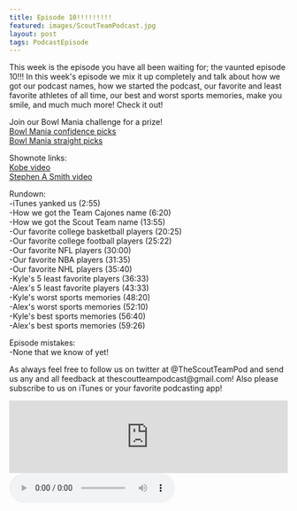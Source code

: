 ```yaml
---
title: Episode 10!!!!!!!!!
featured: images/ScoutTeamPodcast.jpg
layout: post
tags: PodcastEpisode
---
```


<p>This week is the episode you have all been waiting for; the vaunted episode 10!!! In this week's episode we mix it up completely and talk about how we got our podcast names, how we started the podcast, our favorite and least favorite athletes of all time, our best and worst sports memories, make you smile, and much much more! Check it out!</p>
<p>Join our Bowl Mania challenge for a prize!
<br><a target="_blank" href="http://games.espn.go.com/college-bowl-mania/2015/en/group?groupID=97121">Bowl Mania confidence picks</a>
<br><a target="_blank" href="http://games.espn.go.com/college-bowl-mania/2015/en/group?groupID=97132">Bowl Mania straight picks</a></p>
<p>Shownote links:
<br><a target="_blank" href="http://www.cbssports.com/nba/eye-on-basketball/25402158/watch-kobe-bryant-reunites-with-his-old-high-school-point-guard">Kobe video</a>
<br><a target="_blank" href="http://www.nbc.com/saturday-night-live/video/web-exclusives-jay-as-stephen-a-smith/n13528">Stephen A Smith video</a></p>
<p>Rundown:
<br>-iTunes yanked us (2:55)
<br>-How we got the Team Cajones name (6:20)
<br>-How we got the Scout Team name (13:55)
<br>-Our favorite college basketball players (20:25)
<br>-Our favorite college football players (25:22)
<br>-Our favorite NFL players (30:00)
<br>-Our favorite NBA players (31:35)
<br>-Our favorite NHL players (35:40)
<br>-Kyle's 5 least favorite players (36:33)
<br>-Alex's 5 least favorite players (43:33)
<br>-Kyle's worst sports memories (48:20)
<br>-Alex's worst sports memories (52:10)
<br>-Kyle's best sports memories (56:40)
<br>-Alex's best sports memories (59:26)</p>
<p>Episode mistakes: 
<br>-None that we know of yet!</p>
<p>As always feel free to follow us on twitter at @TheScoutTeamPod and send us any and all feedback at thescoutteampodcast@gmail.com! Also please subscribe to us on iTunes or your favorite podcasting app!</p>
<iframe src="https://www.spreaker.com/embed/player/standard?episode_id=7376748&autoplay=false" style="width: 100%; height: 131px;" frameborder="0" scrolling="no"></iframe>
<audio controls>
  <source src="/assets/audios/episode10.m4a" type="audio/mpeg">
Your browser does not support the audio element.
</audio>
<br>